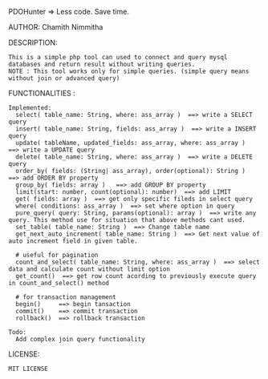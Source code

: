 PDOHunter => Less code. Save time. 

AUTHOR: Chamith Nimmitha

DESCRIPTION:

    This is a simple php tool can used to connect and query mysql databases and return result without writing queries.
    NOTE : This tool works only for simple queries. (simple query means without join or advanced query)
    
    
FUNCTIONALITIES : 

    Implemented:
      select( table_name: String, where: ass_array )  ==> write a SELECT query
      insert( table_name: String, fields: ass_array )  ==> write a INSERT query
      update( tableName, updated_fields: ass_array, where: ass_array )  ==> write a UPDATE query
      delete( table_name: String, where: ass_array )  ==> write a DELETE query
      order_by( fields: (String| ass_array), order(optional): String )  ==> add ORDER BY property
      group_by( fields: array )   ==> add GROUP BY property
      limit(start: number, count(optional): number)  ==> add LIMIT            
      get( fields: array )  ==> get only specific fileds in select query
      where( conditions: ass_array )  ==> set where option in query
      pure_query( query: String, params(optional): array )  ==> write any query. This method use for situation that above methods cant used.
      set_table( table_name: String )  ==> Change table name
      get_next_auto_increment( table_name: String )  ==> Get next value of auto increment field in given table.

      # useful for pagination
      count_and_select( table_name: String, where: ass_array )  ==> select data and calculate count without limit option
      get_count()  ==> get row count acording to previously execute query in count_and_select() method

      # for transaction management
      begin()     ==> begin tansaction
      commit()    ==> commit transaction
      rollback()  ==> rollback transaction
     
    Todo:
      Add complex join query functionality
      
  
  
 
  LICENSE:
  
    MIT LICENSE
